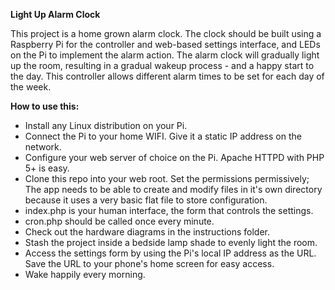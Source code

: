 **Light Up Alarm Clock**

This project is a home grown alarm clock.
The clock should be built using a Raspberry Pi for the controller and 
web-based settings interface, and LEDs on the Pi to implement the alarm action.
The alarm clock will gradually light up the room,
resulting in a gradual wakeup process - and a happy start to the day.
This controller allows different alarm times to be set for each day of the week.

**How to use this:**
- Install any Linux distribution on your Pi.
- Connect the Pi to your home WIFI. Give it a static IP address on the network.
- Configure your web server of choice on the Pi. Apache HTTPD with PHP 5+ is easy.
- Clone this repo into your web root. Set the permissions permissively;
The app needs to be able to create and modify files in it's own directory because
it uses a very basic flat file to store configuration.
- index.php is your human interface, the form that controls the settings.
- cron.php should be called once every minute.
- Check out the hardware diagrams in the instructions folder.
- Stash the project inside a bedside lamp shade to evenly light the room.
- Access the settings form by using the Pi's local IP address as the URL. Save the URL to your phone's home screen for easy access.
- Wake happily every morning.
